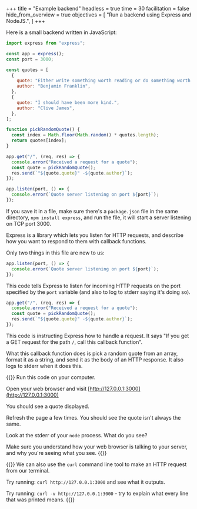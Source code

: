 +++
title = "Example backend"
headless = true
time = 30
facilitation = false
hide_from_overview = true
objectives = [
    "Run a backend using Express and NodeJS.",
]
+++

Here is a small backend written in JavaScript:

```js
import express from "express";

const app = express();
const port = 3000;

const quotes = [
  {
    quote: "Either write something worth reading or do something worth writing.",
    author: "Benjamin Franklin",
  },
  {
    quote: "I should have been more kind.",
    author: "Clive James",
  },
];

function pickRandomQuote() {
  const index = Math.floor(Math.random() * quotes.length);
  return quotes[index];
}

app.get("/", (req, res) => {
  console.error("Received a request for a quote");
  const quote = pickRandomQuote();
  res.send(`"${quote.quote}" -${quote.author}`);
});

app.listen(port, () => {
  console.error(`Quote server listening on port ${port}`);
});
```

If you save it in a file, make sure there's a `package.json` file in the same directory, `npm install express`, and run the file, it will start a server listening on TCP port 3000.

Express is a library which lets you listen for HTTP requests, and describe how you want to respond to them with callback functions.

Only two things in this file are new to us:

```js
app.listen(port, () => {
  console.error(`Quote server listening on port ${port}`);
});
```

This code tells Express to listen for incoming HTTP requests on the port specified by the `port` variable (and also to log to stderr saying it's doing so).

```js
app.get("/", (req, res) => {
  console.error("Received a request for a quote");
  const quote = pickRandomQuote();
  res.send(`"${quote.quote}" -${quote.author}`);
});
```

This code is instructing Express how to handle a request. It says "If you get a GET request for the path `/`, call this callback function".

What this callback function does is pick a random quote from an array, format it as a string, and send it as the body of an HTTP response. It also logs to stderr when it does this.

{{<note type="Exercise">}}
Run this code on your computer.

Open your web browser and visit [http://127.0.0.1:3000](http://127.0.0.1:3000)

You should see a quote displayed.

Refresh the page a few times. You should see the quote isn't always the same.

Look at the stderr of your `node` process. What do you see?

Make sure you understand how your web browser is talking to your server, and why you're seeing what you see.
{{</note>}}

{{<note type="Exercise">}}
We can also use the `curl` command line tool to make an HTTP request from our terminal.

Try running: `curl http://127.0.0.1:3000` and see what it outputs.

Try running: `curl -v http://127.0.0.1:3000` - try to explain what every line that was printed means.
{{</note>}}
